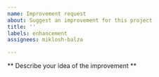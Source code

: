 ```yaml
---
name: Improvement request
about: Suggest an improvement for this project
title: ''
labels: enhancement
assignees: miklosh-balza

---
```


** Describe your idea of the improvement **
